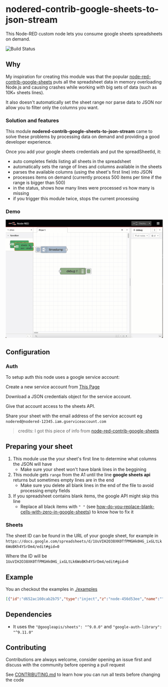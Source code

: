 # nodered-contrib-google-sheets-to-json-stream

This Node-RED custom node lets you consume google sheets spreadsheets on demand.

![Build Status](https://github.com/ErickWendel/nodered-google-sheets-to-json-stream/workflows/Nodered%20Google%20Sheets%20to%20JSON%20Stream/badge.svg)


## Why

My inspiration for creating this module was that the popular [node-red-contrib-google-sheets](https://flows.nodered.org/node/node-red-contrib-google-sheets) puts all the spreadsheet data in memory overloading Node.js and causing crashes while working with big sets of data (such as 10K+ sheets lines).

It also doesn't automatically set the sheet range nor parse data to JSON nor allow you to filter only the columns you want.

### Solution and features

This module **nodered-contrib-google-sheets-to-json-stream** came to solve these problems by processing data on demand and providing a good developer experience.

Once you add your google sheets credentials and put the spreadSheetId, it:
- auto completes fields listing all sheets in the spreadsheet
- automatically sets the range of lines and columns available in the sheets
- parses the available columns (using the sheet's first line) into JSON
- processes items on demand (currently process 500 items per time if the range is bigger than 500)
- in the status, shows how many lines were processed vs how many is missing
- if you trigger this module twice, stops the current processing

### Demo
![Node-RED flow](https://raw.githubusercontent.com/ErickWendel/nodered-google-sheets-to-json-stream/main/demos/complete-demo.gif)

## Configuration
### Auth

To setup auth this node uses a google service account:

Create a new service account from [This Page](https://console.cloud.google.com/iam-admin/serviceaccounts?_ga=2.184919274.-272657095.1578084478)

Download a JSON credentials object for the service account.

Give that account access to the sheets API.

Share your sheet with the email address of the service account eg `nodered@nodered-12345.iam.gserviceaccount.com`

> credits: I got this piece of info from [node-red-contrib-google-sheets](https://flows.nodered.org/node/node-red-contrib-google-sheets)

## Preparing your sheet

1. This module use the your sheet's first line to determine what columns the JSON will have
    - Make sure your sheet won't have blank lines in the beggining
2. This module gets `range` from the A1 until the line **google sheets api** returns but sometimes empty lines are in the end
    - Make sure you delete all blank lines in the end of the file to avoid processing empty fields
3. If you spreadsheet contains blank items, the google API might skip this line
    - Replace all black items with `" "` (see [how-do-you-replace-blank-cells-with-zero-in-google-sheets](https://scales.arabpsychology.com/stats/how-do-you-replace-blank-cells-with-zero-in-google-sheets/#google_vignette)) to know how to fix it

### Sheets

The sheet ID can be found in the URL of your google sheet, for example in
`https://docs.google.com/spreadsheets/d/1UuVIH2O38XK0TfPMGHk0HG_ixGLtLk6WoBKh4YSrDm4/edit#gid=0`

Where the ID will be `1UuVIH2O38XK0TfPMGHk0HG_ixGLtLk6WoBKh4YSrDm4/edit#gid=0`


## Example

You an checkout the examples in [./examples](https://github.com/ErickWendel/nodered-google-sheets-to-json-stream/blob/main/examples/)


```json
[{"id":"d652ac160cab2b75","type":"inject","z":"node-456d53ee","name":"","props":[{"p":"payload"},{"p":"topic","vt":"str"}],"repeat":"","crontab":"","once":false,"onceDelay":0.1,"topic":"","payload":"","payloadType":"date","x":120,"y":60,"wires":[["c3338b4dcfe5389b"]]},{"id":"c3338b4dcfe5389b","type":"sheets-to-json-stream","z":"node-456d53ee","config":"node-44ef3d66","sheetId":"","sheetList":"","sheetListValues":"","range":"","columns":"","name":"","x":180,"y":100,"wires":[["e5933f1826546203"]]},{"id":"e5933f1826546203","type":"debug","z":"node-456d53ee","name":"debug 1","active":true,"tosidebar":true,"console":false,"tostatus":false,"complete":"false","statusVal":"","statusType":"auto","x":200,"y":140,"wires":[]}]
```

## Dependencies

- It uses the `"@googleapis/sheets": "^9.0.0"` and `"google-auth-library": "^9.11.0"`

## Contributing

Contributions are always welcome, consider opening an issue first and discuss with the community before opening a pull request

See [CONTRIBUTING.md](https://github.com/ErickWendel/nodered-google-sheets-to-json-stream/blob/main/CONTRIBUTING.md) to learn how you can run all tests before changing the code

